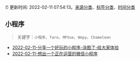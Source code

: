 :alarm_clock: 更新时间: 2022-02-11 07:54:13。[来源分类](../README.md)、[标签分类](../TAGS.md)、[时间分类](../TIMELINE.md)

## 小程序


> 关键字：`小程序`、`Taro`、`MPVue`、`Wepy`、`Chameleon`



- [2022-02-11-分享一个好玩的小程序-涂图了-给大家体验](https://www.v2ex.com/t/833186) 
- [2022-02-11-想出一个正在运营的微信小程序](https://www.v2ex.com/t/833183) 